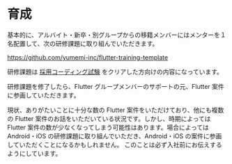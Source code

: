 # 育成

基本的に、アルバイト・新卒・別グループからの移籍メンバーにはメンターを１名配置して、次の研修課題に取り組んでいただきます。

https://github.com/yumemi-inc/flutter-training-template

研修課題は [採用コーディング試験] をクリアした方向けの内容になっています。

研修課題を修了したら、Flutter グループメンバーのサポートの元、Flutter 案件に参画していただきます。

現状、ありがたいことに十分な数の Flutter 案件をいただけており、他にも複数の Flutter 案件のお話をいただいている状況です。しかし、時期によっては Flutter 案件の数が少なくなってしまう可能性はあります。場合によっては Android・iOS の研修課題に取り組んでいただき、Android・iOS の案件に参画していただくことになるかもしれません。
このことは必ず入社前にお伝えするようにしています。

<!-- Links -->

[採用コーディング試験]: https://github.com/yumemi-inc/flutter-engineer-codecheck
